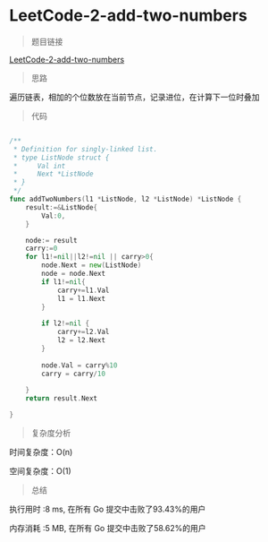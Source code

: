 # LeetCode-2-add-two-numbers

> 题目链接

[LeetCode-2-add-two-numbers](https://leetcode-cn.com/problems/add-two-numbers/)

> 思路

遍历链表，相加的个位数放在当前节点，记录进位，在计算下一位时叠加


> 代码

```go

/**
 * Definition for singly-linked list.
 * type ListNode struct {
 *     Val int
 *     Next *ListNode
 * }
 */
func addTwoNumbers(l1 *ListNode, l2 *ListNode) *ListNode {
    result:=&ListNode{
        Val:0,
    }

    node:= result
    carry:=0
    for l1!=nil||l2!=nil || carry>0{
        node.Next = new(ListNode)
        node = node.Next
        if l1!=nil{
            carry+=l1.Val
            l1 = l1.Next
        }  
        
        if l2!=nil {
            carry+=l2.Val
            l2 = l2.Next
        } 
        
        node.Val = carry%10
        carry = carry/10
      
    }
    return result.Next

}


```

> 复杂度分析

时间复杂度：O(n)

空间复杂度：O(1)

> 总结

执行用时 :8 ms, 在所有 Go 提交中击败了93.43%的用户

内存消耗 :5 MB, 在所有 Go 提交中击败了58.62%的用户

